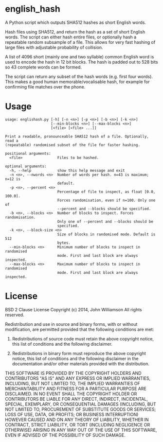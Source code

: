 english_hash
============

A Python script which outputs SHA512 hashes as short English words.

Hash files using SHA512, and return the hash as a set of short English words.
The script can either hash entire files, or optionally hash a repeatable random subsample
of a file. This allows for very fast hashing of large files with adjustable probability
of collision. 

A list of 4096 short (mainly one and two syllable) common English word is used to encode
the hash in 12 bit blocks. The hash is padded out to 528 bits so 43 complete words
can be formed. 

The script can return any subset of the hash words (e.g. first four words). This makes
a good human memorable/vocalisable hash, for example for confirming file matches over the phone.

Usage
=====

    usage: englishash.py [-h] [-n <n>] [-p <n>] [-b <n>] [-k <n>]
                         [--min-blocks <n>] [--max-blocks <n>]
                         [<file> [<file> ...]]

    Print a readable, pronounceable SHA512 hash of a file. Optionally, read a
    (repeatable) randomised subset of the file for faster hashing.

    positional arguments:
      <file>                Files to be hashed.

    optional arguments:
      -h, --help            show this help message and exit
      -n <n>, --nwords <n>  Number of words per hash. n=43 is maximum; n=12 is
                            default.
      -p <n>, --percent <n>
                            Percentage of file to inspect, as float [0.0, 100.0].
                            Forces randomisation, even if n=100. Only one of
                            --percent and --blocks should be specified.
      -b <n>, --blocks <n>  Number of blocks to inspect. Forces randomisation.
                            Only one of --percent and --blocks should be
                            specified.
      -k <n>, --block-size <n>
                            Size of blocks in randomised mode. Default is 512
                            bytes.
      --min-blocks <n>      Minimum number of blocks to inspect in randomised
                            mode. First and last block are always inspected.
      --max-blocks <n>      Maximum number of blocks to inspect in randomised
                            mode. First and last block are always inspected.

License
=======

BSD 2 Clause License
Copyright (c) 2014, John Williamson
All rights reserved.

Redistribution and use in source and binary forms, with or without modification, are permitted provided that the following conditions are met:

1. Redistributions of source code must retain the above copyright notice, this list of conditions and the following disclaimer.

2. Redistributions in binary form must reproduce the above copyright notice, this list of conditions and the following disclaimer in the documentation and/or other materials provided with the distribution.

THIS SOFTWARE IS PROVIDED BY THE COPYRIGHT HOLDERS AND CONTRIBUTORS "AS IS" AND ANY EXPRESS OR IMPLIED WARRANTIES, INCLUDING, BUT NOT LIMITED TO, THE IMPLIED WARRANTIES OF MERCHANTABILITY AND FITNESS FOR A PARTICULAR PURPOSE ARE DISCLAIMED. IN NO EVENT SHALL THE COPYRIGHT HOLDER OR CONTRIBUTORS BE LIABLE FOR ANY DIRECT, INDIRECT, INCIDENTAL, SPECIAL, EXEMPLARY, OR CONSEQUENTIAL DAMAGES (INCLUDING, BUT NOT LIMITED TO, PROCUREMENT OF SUBSTITUTE GOODS OR SERVICES; LOSS OF USE, DATA, OR PROFITS; OR BUSINESS INTERRUPTION) HOWEVER CAUSED AND ON ANY THEORY OF LIABILITY, WHETHER IN CONTRACT, STRICT LIABILITY, OR TORT (INCLUDING NEGLIGENCE OR OTHERWISE) ARISING IN ANY WAY OUT OF THE USE OF THIS SOFTWARE, EVEN IF ADVISED OF THE POSSIBILITY OF SUCH DAMAGE.                            
